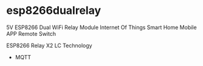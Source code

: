# esp8266dualrelay

5V ESP8266 Dual WiFi Relay Module Internet Of Things Smart Home Mobile APP Remote Switch

ESP8266 Relay X2
LC Technology

- MQTT
